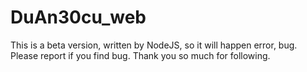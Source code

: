 # DuAn30cu_web
This is a beta version, written by NodeJS, so it will happen error, bug. Please report if you find bug. Thank you so much for following.
